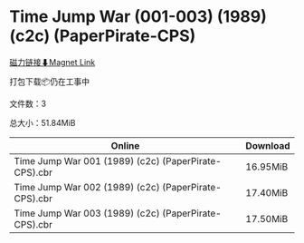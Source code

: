 # Time Jump War (001-003) (1989) (c2c) (PaperPirate-CPS)

[磁力链接⬇Magnet Link](magnet:?xt=urn:btih:3d8b307d0d2064a4ecac0cb7f64fef7c4b0acdd0&dn=Time%20Jump%20War%20%28001-003%29%20%281989%29%20%28c2c%29%20%28PaperPirate-CPS%29)

打包下载📦仍在工事中

文件数：3

总大小：51.84MiB

Online | Download
--- | ---
Time Jump War 001 (1989) (c2c) (PaperPirate-CPS).cbr | 16.95MiB
Time Jump War 002 (1989) (c2c) (PaperPirate-CPS).cbr | 17.40MiB
Time Jump War 003 (1989) (c2c) (PaperPirate-CPS).cbr | 17.50MiB